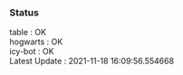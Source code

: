 ### Status


table : OK  
hogwarts : OK  
icy-bot : OK  
Latest Update : 2021-11-18 16:09:56.554668
